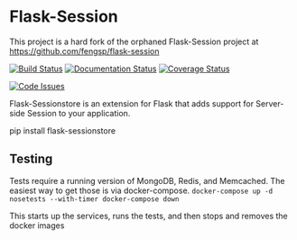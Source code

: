 Flask-Session
=============
This project is a hard fork of the orphaned Flask-Session project at https://github.com/fengsp/flask-session

[![Build Status](https://travis-ci.org/mcrowson/flask-session.svg?branch=master)](https://travis-ci.org/mcrowson/flask-session)
[![Documentation Status](https://readthedocs.org/projects/flask-sessionstore/badge/?version=latest)](http://flask-sessionstore.readthedocs.io/en/latest/?badge=latest)
[![Coverage Status](https://coveralls.io/repos/github/mcrowson/flask-session/badge.svg)](https://coveralls.io/github/mcrowson/flask-session) 

[![Code Issues](https://www.quantifiedcode.com/api/v1/project/c1c6ba31dc784fd3bce16b8696b5258c/badge.svg)](https://www.quantifiedcode.com/app/project/c1c6ba31dc784fd3bce16b8696b5258c)

Flask-Sessionstore is an extension for Flask that adds support for Server-side Session to your application.

pip install flask-sessionstore

## Testing
Tests require a running version of MongoDB, Redis, and Memcached. The easiest way to get those 
is via docker-compose. 
`docker-compose up -d
nosetests --with-timer
docker-compose down`

This starts up the services, runs the tests, and then stops and removes the docker images

